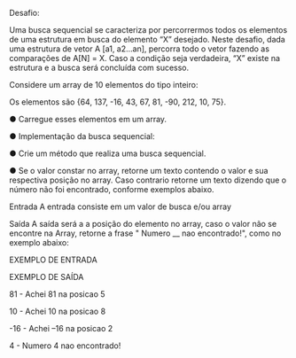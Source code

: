 Desafio:

Uma busca sequencial se caracteriza por percorrermos todos os  elementos de uma estrutura em busca do elemento “X” desejado. Neste desafio, dada uma estrutura de vetor A [a1, a2...an], percorra todo o vetor fazendo as comparações de A[N] = X. Caso a condição seja verdadeira, “X” existe na estrutura e a busca será concluída com sucesso. 

Considere um array de 10 elementos do tipo inteiro: 

Os elementos são {64, 137, -16, 43, 67, 81, -90, 212, 10, 75}. 

● Carregue esses elementos em um array.  

● Implementação da busca sequencial: 

● Crie um método  que realiza uma busca sequencial.  

● Se o valor constar no array, retorne um texto contendo o valor e sua respectiva posição no array. Caso contrario retorne um texto dizendo que o número não foi encontrado, conforme exemplos abaixo.
 

Entrada
A entrada consiste em um valor de busca e/ou array

Saída
A saída será a a posição do elemento no array, caso o valor não se encontre na Array, retorne a frase " Numero __ nao encontrado!", como no exemplo abaixo:


EXEMPLO DE ENTRADA 

EXEMPLO DE SAÍDA 

81 - Achei 81 na posicao 5 

10 - Achei 10 na posicao 8 

-16 - Achei –16 na posicao 2 

4 - Numero 4 nao encontrado! 